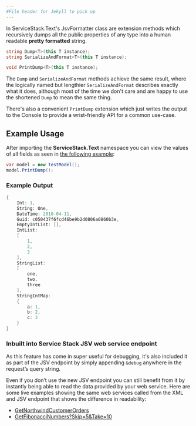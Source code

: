 ```yaml
---
#File header for Jekyll to pick up 
---
```

In ServiceStack.Text's JsvFormatter class are extension methods which recursively dumps all the public properties of any type into a human readable **pretty formatted** string.

```csharp
string Dump<T>(this T instance);
string SerializeAndFormat<T>(this T instance);

void PrintDump<T>(this T instance);
```

The `Dump` and `SerializeAndFormat` methods achieve the same result, where the logically named but lengthier `SerializeAndFormat` describes exactly what it does, although most of the time we don't care and are happy to use the shortened `Dump` to mean the same thing. 

There's also a convenient `PrintDump` extension which just writes the output to the Console to provide a wrist-friendly API for a common use-case.

## Example Usage

After importing the **ServiceStack.Text** namespace you can view the values of all fields as seen in [the following example](https://github.com/ServiceStack/ServiceStack.Text/blob/master/tests/ServiceStack.Text.Tests/Utils/JsvFormatterTests.cs):

```csharp
var model = new TestModel();
model.PrintDump();
```

### Example Output
```csharp
{
    Int: 1,
    String: One,
    DateTime: 2010-04-11,
    Guid: c050437f6fcd46be9b2d0806a0860b3e,
    EmptyIntList: [],
    IntList:
    [
        1,
        2,
        3
    ],
    StringList:
    [
        one,
        two,
        three
    ],
    StringIntMap:
    {
        a: 1,
        b: 2,
        c: 3
    }
}
```

### Inbuilt into Service Stack JSV web service endpoint

As this feature has come in super useful for debugging, it's also included it as part of the JSV endpoint by simply appending `&debug` anywhere in the request’s query string. 

Even if you don’t use the new JSV endpoint you can still benefit from it by instantly being able to read the data provided by your web service. Here are some live examples showing the same web services called from the XML and JSV endpoint that shows the difference in readability:

  - [GetNorthwindCustomerOrders](http://mono.servicestack.net/ServiceStack.Examples.Host.Web/ServiceStack/Jsv/SyncReply/GetNorthwindCustomerOrders?debug)
  - [GetFibonacciNumbers?Skip=5&Take=10](http://mono.servicestack.net/ServiceStack.Examples.Host.Web/ServiceStack/Jsv/SyncReply/GetFibonacciNumbers?Skip=5&Take=10&debug#)

